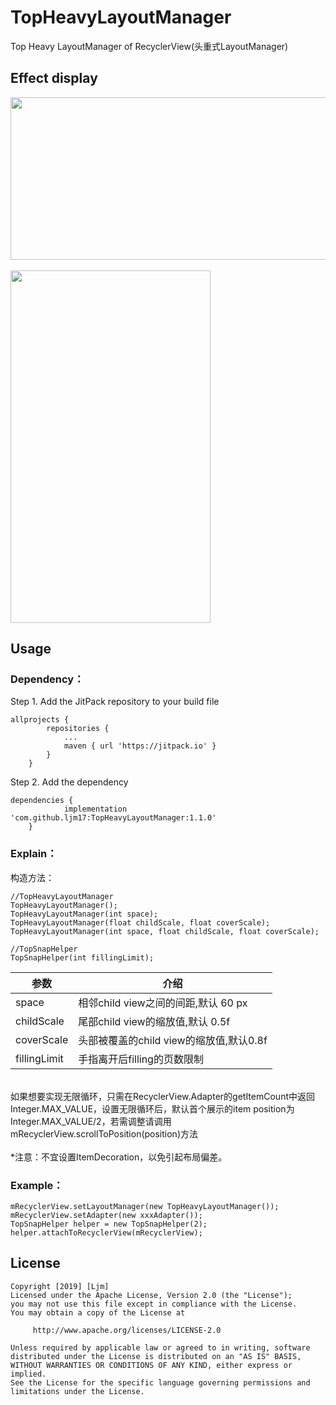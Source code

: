 # TopHeavyLayoutManager
Top Heavy LayoutManager of RecyclerView(头重式LayoutManager)
## Effect display
<img width="540" height="260" src="https://github.com/ljm17/TopHeavyLayoutManager/raw/master/images/img.jpg"/><br/>
<br/>
<img width="320" height="564" src="https://github.com/ljm17/TopHeavyLayoutManager/raw/master/images/display.gif"/><br/>
## Usage
### Dependency：
Step 1. Add the JitPack repository to your build file

```
allprojects {
		repositories {
			...
			maven { url 'https://jitpack.io' }
		}
	}
```

Step 2. Add the dependency

```
dependencies {
	        implementation 'com.github.ljm17:TopHeavyLayoutManager:1.1.0'
	}
```

### Explain：
构造方法：<br/>
```
//TopHeavyLayoutManager
TopHeavyLayoutManager();
TopHeavyLayoutManager(int space);
TopHeavyLayoutManager(float childScale, float coverScale);
TopHeavyLayoutManager(int space, float childScale, float coverScale);

//TopSnapHelper
TopSnapHelper(int fillingLimit);
```

参数|介绍
-|-
space|相邻child view之间的间距,默认 60 px|
childScale|尾部child view的缩放值,默认 0.5f|
coverScale|头部被覆盖的child view的缩放值,默认0.8f|
fillingLimit|手指离开后filling的页数限制|

<br/>
如果想要实现无限循环，只需在RecyclerView.Adapter的getItemCount中返回Integer.MAX_VALUE，设置无限循环后，默认首个展示的item position为Integer.MAX_VALUE/2，若需调整请调用mRecyclerView.scrollToPosition(position)方法
<br/><br/>
*注意：不宜设置ItemDecoration，以免引起布局偏差。

### Example：
```
mRecyclerView.setLayoutManager(new TopHeavyLayoutManager());
mRecyclerView.setAdapter(new xxxAdapter());
TopSnapHelper helper = new TopSnapHelper(2);
helper.attachToRecyclerView(mRecyclerView);
```

## License
```
Copyright [2019] [Ljm]
Licensed under the Apache License, Version 2.0 (the "License");
you may not use this file except in compliance with the License.
You may obtain a copy of the License at

     http://www.apache.org/licenses/LICENSE-2.0

Unless required by applicable law or agreed to in writing, software
distributed under the License is distributed on an "AS IS" BASIS,
WITHOUT WARRANTIES OR CONDITIONS OF ANY KIND, either express or implied.
See the License for the specific language governing permissions and
limitations under the License.
```
